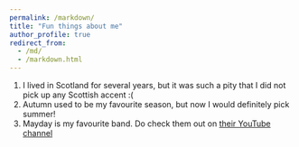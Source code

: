 ```yaml
---
permalink: /markdown/
title: "Fun things about me"
author_profile: true
redirect_from: 
  - /md/
  - /markdown.html
---
```


1. I lived in Scotland for several years, but it was such a pity that I did not pick up any Scottish accent :(
2. Autumn used to be my favourite season, but now I would definitely pick summer!
3. Mayday is my favourite band. Do check them out on [their YouTube channel](https://www.youtube.com/channel/UCQyweuVOAh3NHGKDDadRSbg)